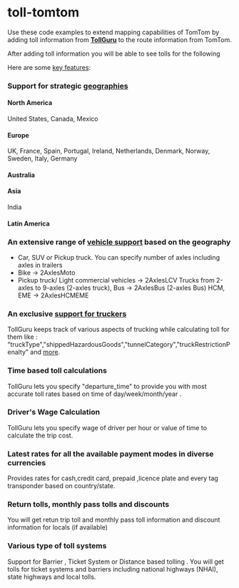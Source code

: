 # toll-tomtom
Use these code examples to extend mapping capabilities of TomTom by adding toll information from [**TollGuru**](https://tollguru.com/) to the route information from TomTom.

After adding toll information you will be able to see tolls for the following 

Here are some [key features](https://tollguru.com/developers/features):
### Support for strategic [geographies](https://github.com/mapup/toll-tomtom/wiki/Countries-supported-by-TollGuru) 
#### North America
United States, Canada, Mexico
#### Europe
UK, France, Spain, Portugal, Ireland, Netherlands, Denmark, Norway, Sweden, Italy, Germany
#### Australia

#### Asia
India
#### Latin America

### An extensive range of [vehicle support](https://github.com/mapup/toll-tomtom/wiki/Supported-vehicle-type-list-for-TollGuru-for-respective-continents) based on the geography
* Car, SUV or Pickup truck. You can specify number of axles including axles in trailers
* Bike -> 2AxlesMoto
* Pickup truck/ Light commercial vehicles -> 2AxlesLCV
Trucks from 2-axles to 9-axles (2-axles truck),
Bus -> 2AxlesBus (2-axles Bus)
HCM, EME -> 2AxlesHCMEME


### An exclusive [support for truckers](https://github.com/mapup/toll-tomtom/wiki/Supported-trucking-parameter-in-TollGuru)
TollGuru keeps track of various aspects of trucking while calculating toll for them like : "truckType","shippedHazardousGoods","tunnelCategory","truckRestrictionPenalty" and [more](https://github.com/mapup/toll-tomtom/wiki/Supported-trucking-parameter-in-TollGuru).

### Time based toll calculations
TollGuru lets you specify "departure_time" to provide you with most accurate toll rates based on time of day/week/month/year .

### Driver's Wage Calculation
TollGuru lets you specify wage of driver per hour or value of time to calculate the trip cost.

### Latest rates for all the available payment modes in  diverse currencies
Provides rates for cash,credit card, prepaid ,licence plate and every tag transponder based on country/state.

### Return tolls, monthly pass tolls and discounts
You will get retun trip toll and monthly pass toll information and discount information for locals (if available)

### Various type of toll systems
Support for Barrier , Ticket System or Distance based tolling .
You will get tolls for ticket systems and barriers including national highways (NHAI), state highways and local tolls.


